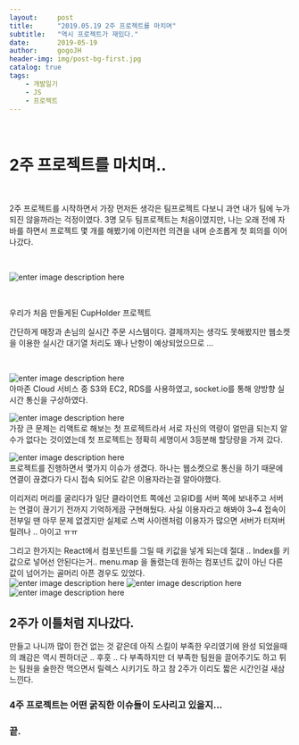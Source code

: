 ```yaml
---
layout:     post
title:      "2019.05.19 2주 프로젝트를 마치며"
subtitle:   "역시 프로젝트가 재밌다."
date:       2019-05-19
author:     gogoJH
header-img: img/post-bg-first.jpg
catalog: true
tags:
    - 개발일기
    - JS
    - 프로젝트
---
```

<br>

# 2주 프로젝트를 마치며..

<br>

2주 프로젝트를 시작하면서 가장 먼저든 생각은 팀프로젝트
다보니 과연 내가 팀에 누가 되진 않을까라는 걱정이였다.
3명 모두 팀프로젝트는 처음이였지만, 나는 오래 전에 자바를 
하면서 프로젝트 몇 개를 해봤기에 이런저런 의견을 내며 
순조롭게 첫 회의를 이어나갔다.

<br> 

![enter image description here](https://img1.daumcdn.net/thumb/R1280x0/?scode=mtistory2&fname=https://k.kakaocdn.net/dn/LZCro/btqwyQr6fLY/aQZmzsi1kxS8ReCEkU78UK/img.png)

<br>

우리가 처음 만들게된 CupHolder 프로젝트

간단하게 매장과 손님의 실시간 주문 시스템이다.
결제까지는 생각도 못해봤지만 웹소켓을 이용한 실시간 대기열 처리도 꽤나 난항이 예상되었으므로 ...

<br>

![enter image description here](https://img1.daumcdn.net/thumb/R1280x0/?scode=mtistory2&fname=https://k.kakaocdn.net/dn/n2k2h/btqwy1UsTN9/L1LY6WoZbkxEQbCbul6dkk/img.png)
<br>
아마존 Cloud  서비스 중 S3와 EC2, RDS를 사용하였고,
socket.io를 통해 양방향 실시간 통신을 구상하였다.
<br>

![enter image description here](https://img1.daumcdn.net/thumb/R1280x0/?scode=mtistory2&fname=https://k.kakaocdn.net/dn/uDt5h/btqwwYdNwRn/2Kn4yvo4L6LcY9XEb0mfjk/img.png)
<br>
가장 큰 문제는 리액트로 해보는 첫 프로젝트라서 서로 자신의 
역량이 얼만큼 되는지 알 수가 없다는 것이였는데 첫 프로젝트는
정확히 세명이서 3등분해 할당량을 가져 갔다.
<br>

![enter image description here](https://blog.rocketpunch.com/wp-content/uploads/2019/07/Screen-Shot-2019-07-31-at-2.36.08-PM-640x361.png)
<br>
프로젝트를 진행하면서 몇가지 이슈가 생겼다.
하나는 웹소켓으로 통신을 하기 때문에 연결이 끊겼다가 다시 
접속 되어도 같은 이용자라는걸 알아야했다.

이리저리 머리를 굴리다가 일단 클라이언트 쪽에선 고유ID를 
서버 쪽에 보내주고 서버는 연결이 끊기기 전까지 기억하게끔
구현해뒀다. 사실 이용자라고 해봐야 3~4 접속이 전부일 땐
아무 문제 없겠지만 실제로 스벅 사이렌처럼 이용자가 많으면
서버가 터져버릴려나 .. 아이고 ㅠㅠ 

그리고 한가지는 React에서 컴포넌트를 그릴 때 키값을 넣게 되는데 절대 .. Index를 키값으로 넣어선 안된다는거..
menu.map 을 돌렸는데 원하는 컴포넌트 값이 아닌 다른 값이
넘어가는 골머리 아픈 경우도 있었다.
<br>
![enter image description here](https://img1.daumcdn.net/thumb/R1280x0/?scode=mtistory2&fname=https://k.kakaocdn.net/dn/Pinvn/btqwx20PmCL/B5iwpwihxXRD2SRPk2a8M1/img.png)
![enter image description here](https://img1.daumcdn.net/thumb/R1280x0/?scode=mtistory2&fname=https://k.kakaocdn.net/dn/q0u8K/btqwx4YDoHY/BDLllzNea8TDVapXb331q1/img.png)
![enter image description here](https://img1.daumcdn.net/thumb/R1280x0/?scode=mtistory2&fname=https://k.kakaocdn.net/dn/bH27Ky/btqwxjILQRH/psWifgefFUZFwuYKpbyaUK/img.png)
<br>

## 2주가 이틀처럼 지나갔다. 

만들고 나니까 많이 한건 없는 것 같은데 아직 스킬이 부족한
우리였기에 완성 되었을때의 쾌감은 역시 찐하더군 .. 후훗 ..
다 부족하지만 더 부족한 팀원을 끌어주기도 하고 튀는 팀원을 
술한잔 먹으면서 릴렉스 시키기도 하고 참 2주가 이리도 짧은 
시간인걸 새삼 느낀다.

### 4주 프로젝트는 어떤 굵직한 이슈들이 도사리고 있을지...

### 끝.


<!--stackedit_data:
eyJoaXN0b3J5IjpbLTE0NTY4MDE1NTldfQ==
-->